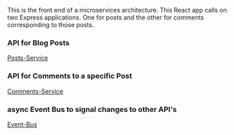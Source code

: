 This is the front end of a microservices architecture. This React app calls on two Express applications. One for posts and the other for comments corresponding to those posts. 

### API for Blog Posts
[Posts-Service](https://github.com/Arthur-Rankin/PostsService)

### API for Comments to a specific Post
[Comments-Service](https://github.com/Arthur-Rankin/CommentsService)

### async Event Bus to signal changes to other API's
[Event-Bus](https://github.com/Arthur-Rankin/Event-Bus)
